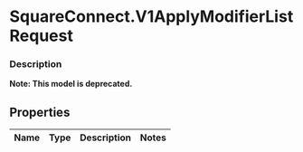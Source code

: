 # SquareConnect.V1ApplyModifierListRequest

### Description
**Note: This model is deprecated.**



## Properties
Name | Type | Description | Notes
------------ | ------------- | ------------- | -------------


